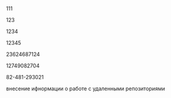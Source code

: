 111

123

1234

12345

23624687124

12749082704

82-481-293021

внесение ифнормации о работе с удаленными репозиториями

